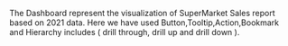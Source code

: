 The Dashboard represent the visualization of SuperMarket Sales report based on 2021 data. Here we have used Button,Tooltip,Action,Bookmark and Hierarchy includes ( drill through, drill up and drill down ).
